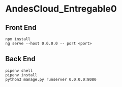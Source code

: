 # AndesCloud_Entregable0

## Front End
```
npm install
ng serve --host 0.0.0.0 -- port <port>
```
  
## Back End
```
pipenv shell
pipenv install
python3 manage.py runserver 0.0.0.0:8080
```
